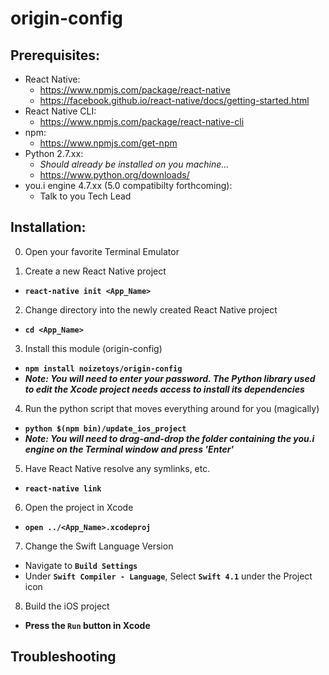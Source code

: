 # origin-config

## Prerequisites:
* React Native:
  * https://www.npmjs.com/package/react-native
  * https://facebook.github.io/react-native/docs/getting-started.html
* React Native CLI:
  * https://www.npmjs.com/package/react-native-cli
* npm:
  * https://www.npmjs.com/get-npm
* Python 2.7.xx:
  * *Should already be installed on you machine...*
  * https://www.python.org/downloads/
* you.i engine 4.7.xx (5.0 compatibilty forthcoming):
  * Talk to you Tech Lead



## Installation:

0. Open your favorite Terminal Emulator

1. Create a new React Native project
  * **`react-native init <App_Name>`**

2. Change directory into the newly created React Native project 
* **`cd <App_Name>`**

3. Install this module (origin-config)
 * **`npm install noizetoys/origin-config`**
 * ***Note:  You will need to enter your password.  The Python library used to edit the Xcode project needs access to install its dependencies***
  
4. Run the python script that moves everything around for you (magically)
* **`python $(npm bin)/update_ios_project`**
* ***Note:  You will need to drag-and-drop the folder containing the you.i engine on the Terminal window and press 'Enter'***

5. Have React Native resolve any symlinks, etc.
* **`react-native link`**

6. Open the project in Xcode
* **`open ../<App_Name>.xcodeproj`**

7. Change the Swift Language Version
* Navigate to **`Build Settings`**
* Under **`Swift Compiler - Language`**, Select **`Swift 4.1`** under the Project icon
  
8. Build the iOS project
* **Press the `Run` button in Xcode**


## Troubleshooting
